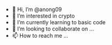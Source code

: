 - 👋 Hi, I’m @anong09
- 👀 I’m interested in crypto
- 🌱 I’m currently learning to basic code
- 💞️ I’m looking to collaborate on ...
- 📫 How to reach me ...

<!---
anong09/anong09 is a ✨ special ✨ repository because its `README.md` (this file) appears on your GitHub profile.
You can click the Preview link to take a look at your changes.
--->
